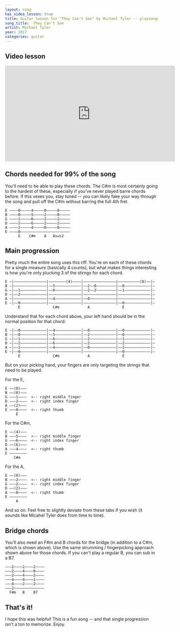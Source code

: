 ```yaml
---
layout: song
has_video_lesson: true
title: Guitar lesson for "They Can't See" by Michael Tyler -- playsongnotes.com
song_title:  They Can't See
artist: Michael Tyler
year: 2017
categories: guitar
---
```


## Video lesson

<iframe width="560" height="315" src="https://www.youtube.com/embed/86NqPVMOnK4?showinfo=0" frameborder="0" allowfullscreen></iframe>

## Chords needed for 99% of the song

You'll need to be able to play these chords. The C#m is most certainly going to the hardest of these, especially if you've never played barre chords before. If this vexes you, stay tuned -- you can likely fake your way through the song and pull off the C#m without barring the full 4th fret.

    E ––––0–––––4–––––0–––––0–––––
    B ––––0–––––5–––––2–––––0–––––
    G ––––1–––––6–––––2–––––2–––––
    D ––––2–––––6–––––2–––––2–––––
    A ––––2–––––4–––––0–––––0–––––
    E ––––0–––––––––––––––––––––––
          E    C#m    A   Asus2      

## Main progression

Pretty much the entire song uses this riff. You're on each of these chords for a single measure (basically 4 counts), but what makes things interesting is how you're only plucking 3 of the stirngs for each chord.

    E –|–––––––––––––––|––––––––(4)––––|–––––––––––––––|––––––––––(0)––|–
    B –|–––––––––––––––|––5––––––––––––|––2––0–––––––––|––0––––––––––––|–
    G –|––1––––––––––––|––6––––––––––––|––2––2–––––––––|––1––––––––––––|–
    D –|––2––––––––––––|–––––––––––––––|–––––––––––––––|–––––––––––––––|–
    A –|–––––––––––––––|––4––––––––––––|––0––––––––––––|–––––––––––––––|–
    E –|––0––––––––––––|–––––––––––––––|–––––––––––––––|––0––––––––––––|–
          E               C#m             A               E

Understand that for each chord above, your left hand should be in the normal position for that chord:

    E –|––0––––––––––––|––4––––––––––––|––0––––––––––––|––0––––––––––––|–
    B –|––0––––––––––––|––5––––––––––––|––2––––––––––––|––0––––––––––––|–
    G –|––1––––––––––––|––6––––––––––––|––2––––––––––––|––1––––––––––––|–
    D –|––2––––––––––––|––6––––––––––––|––2––––––––––––|––2––––––––––––|–
    A –|––2––––––––––––|––4––––––––––––|––0––––––––––––|––2––––––––––––|–
    E –|––0––––––––––––|–––––––––––––––|–––––––––––––––|––0––––––––––––|–
          E               C#m             A               E

 But on your picking hand, your fingers are only targeting the strings that need to be played.

 For the E,

    E ––(0)–––
    B ––(0)–––
    G –––1––––  <-- right middle finger   
    D –––2––––  <-- right index finger    
    A ––(2)–––                            
    E –––0––––  <-- right thumb           
         E      

For the C#m,

    E ––(4)–––
    B –––5––––  <-- right middle finger   
    G –––6––––  <-- right index finger    
    D ––(6)–––                            
    A –––4––––  <-- right thumb           
    E ––––––––
        C#m   

For the A,

    E ––(0)–––
    B –––2––––  <-- right middle finger   
    G –––2––––  <-- right index finger    
    D ––(2)–––                            
    A –––0––––  <-- right thumb           
    E ––––––––
         A  

And so on. Feel free to slightly deviate from these tabs if you wish (it sounds like Micahel Tyler does from time to time).

## Bridge chords

You'll also need an F#m and B chords for the bridge (in addition to a C#m, which is shown above). Use the same strumming / fingerpicking approach shown above for those chords. If you can't play a regular B, you can sub in a B7.

    –––2––––2––––2––––
    –––2––––4––––0––––
    –––2––––4––––2––––
    –––4––––4––––1––––
    –––4––––2––––2––––
    –––2––––––––––––––
      F#m   B    B7

## That's it!

I hope this was helpful! This is a fun song -- and that single progression isn't a ton to memorize. Enjoy.
